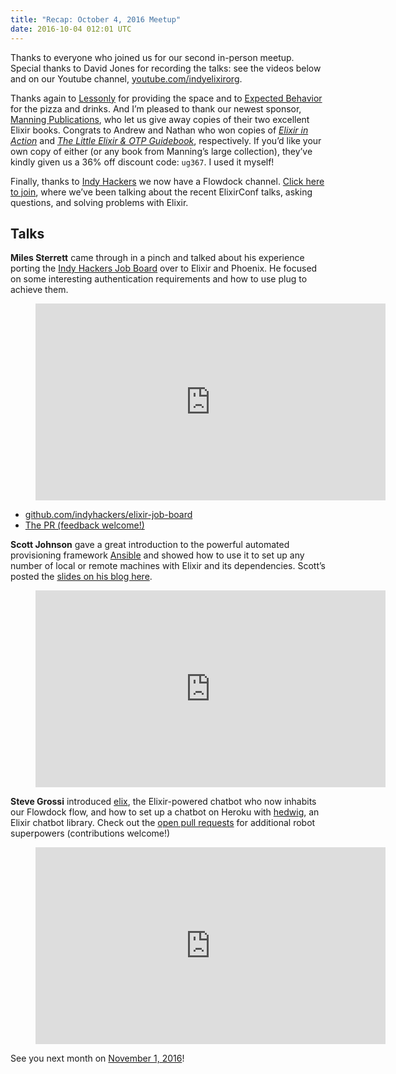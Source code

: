 ```yaml
---
title: "Recap: October 4, 2016 Meetup"
date: 2016-10-04 012:01 UTC
---
```


Thanks to everyone who joined us for our second in-person meetup. Special thanks to David Jones for recording the talks: see the videos below and on our Youtube channel, [youtube.com/indyelixirorg](https://www.youtube.com/indyelixirorg).

Thanks again to [Lessonly](http://www.lessonly.com) for providing the space and to [Expected Behavior](http://www.expectedbehavior.com/) for the pizza and drinks. And I’m pleased to thank our newest sponsor, [Manning Publications](https://www.manning.com/), who let us give away copies of their two excellent Elixir books. Congrats to Andrew and Nathan who won copies of [*Elixir in Action*](https://www.manning.com/books/elixir-in-action) and [*The Little Elixir & OTP Guidebook*](https://www.manning.com/books/the-little-elixir-and-otp-guidebook), respectively. If you’d like your own copy of either (or any book from Manning’s large collection), they’ve kindly given us a 36% off discount code: `ug367`. I used it myself!

Finally, thanks to [Indy Hackers](http://indyhackers.org/) we now have a Flowdock channel. [Click here to join](https://www.flowdock.com/invitations/95b9dce6c4946f9940ee17df43c27d06c0da5615), where we’ve been talking about the recent ElixirConf talks, asking questions, and solving problems with Elixir.

## Talks

**Miles Sterrett** came through in a pinch and talked about his experience porting the [Indy Hackers Job Board](http://www.indyhackers.org/jobs) over to Elixir and Phoenix. He focused on some interesting authentication requirements and how to use plug to achieve them.

<figure>
  <div class="FlexVideo">
    <iframe width="560" height="315" src="https://www.youtube.com/embed/XsVVcFTQMnU" frameborder="0" allowfullscreen></iframe>
  </div>
</figure>

- [github.com/indyhackers/elixir-job-board](https://github.com/indyhackers/elixir-job-board)
- [The PR (feedback welcome!)](https://github.com/indyhackers/elixir-job-board/pull/8)

**Scott Johnson** gave a great introduction to the powerful automated provisioning framework [Ansible](https://www.ansible.com/) and showed how to use it to set up any number of local or remote machines with Elixir and its dependencies. Scott’s posted the [slides on his blog here](https://fuzzygroup.github.io/blog/ansible/2016/10/04/ansible-basics-presentation-at-indy-elixir-meetup.html).

<figure>
  <div class="FlexVideo">
    <iframe width="560" height="315" src="https://www.youtube.com/embed/CZz7YztSf7s" frameborder="0" allowfullscreen></iframe>
  </div>
</figure>

**Steve Grossi** introduced [elix](https://github.com/indyelixir/elix), the Elixir-powered chatbot who now inhabits our Flowdock flow, and how to set up a chatbot on Heroku with [hedwig](https://github.com/hedwig-im/hedwig), an Elixir chatbot library. Check out the [open pull requests](https://github.com/indyelixir/elix/pulls) for additional robot superpowers (contributions welcome!)

<figure>
  <div class="FlexVideo">
    <iframe width="560" height="315" src="https://www.youtube.com/embed/QrpYE2jDG0s" frameborder="0" allowfullscreen></iframe>
  </div>
</figure>

See you next month on [November 1, 2016](http://www.meetup.com/indyelixir/events/234644670/)!
